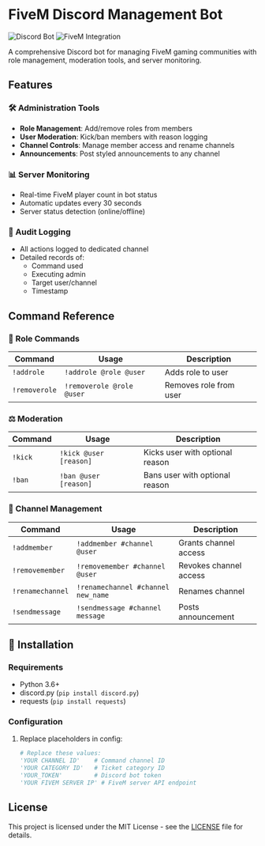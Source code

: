 # FiveM Discord Management Bot

![Discord Bot](https://img.shields.io/badge/Discord-Python%20Bot-blue)
![FiveM Integration](https://img.shields.io/badge/FiveM-Integration-orange)

A comprehensive Discord bot for managing FiveM gaming communities with role management, moderation tools, and server monitoring.

## Features

### 🛠️ Administration Tools
- **Role Management**: Add/remove roles from members
- **User Moderation**: Kick/ban members with reason logging
- **Channel Controls**: Manage member access and rename channels
- **Announcements**: Post styled announcements to any channel

### 📊 Server Monitoring
- Real-time FiveM player count in bot status
- Automatic updates every 30 seconds
- Server status detection (online/offline)

### 📝 Audit Logging
- All actions logged to dedicated channel
- Detailed records of:
  - Command used
  - Executing admin
  - Target user/channel
  - Timestamp

## Command Reference

### 👥 Role Commands
| Command | Usage | Description |
|---------|-------|-------------|
| `!addrole` | `!addrole @role @user` | Adds role to user |
| `!removerole` | `!removerole @role @user` | Removes role from user |

### ⚖️ Moderation
| Command | Usage | Description |
|---------|-------|-------------|
| `!kick` | `!kick @user [reason]` | Kicks user with optional reason |
| `!ban` | `!ban @user [reason]` | Bans user with optional reason |

### 📌 Channel Management
| Command | Usage | Description |
|---------|-------|-------------|
| `!addmember` | `!addmember #channel @user` | Grants channel access |
| `!removemember` | `!removemember #channel @user` | Revokes channel access |
| `!renamechannel` | `!renamechannel #channel new_name` | Renames channel |
| `!sendmessage` | `!sendmessage #channel message` | Posts announcement |

## 🚀 Installation

### Requirements
- Python 3.6+
- discord.py (`pip install discord.py`)
- requests (`pip install requests`)

### Configuration
1. Replace placeholders in config:
   ```python
   # Replace these values:
   'YOUR CHANNEL ID'    # Command channel ID
   'YOUR CATEGORY ID'   # Ticket category ID
   'YOUR_TOKEN'         # Discord bot token
   'YOUR FIVEM SERVER IP' # FiveM server API endpoint

## License
This project is licensed under the MIT License - see the [LICENSE](LICENSE) file for details.
